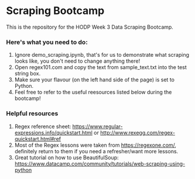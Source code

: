# Scraping Bootcamp

This is the repository for the HODP Week 3 Data Scraping Bootcamp.

### Here's what you need to do:
1. Ignore demo_scraping.ipynb, that's for us to demonstrate what scraping looks like, you don't need to change anything there!
2. Open regex101.com and copy the text from sample_text.txt into the test string box.
3. Make sure your flavour (on the left hand side of the page) is set to Python.
4. Feel free to refer to the useful reesources listed below during the bootcamp!

### Helpful resources
1. Regex reference sheet: https://www.regular-expressions.info/quickstart.html or http://www.rexegg.com/regex-quickstart.html#ref
2. Most of the Regex lessons were taken from https://regexone.com/, definitely return to them if you need a refresher/want more lessons.
3. Great tutorial on how to use BeautifulSoup: https://www.datacamp.com/community/tutorials/web-scraping-using-python